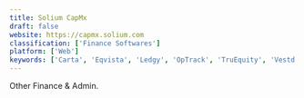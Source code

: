```yaml
---
title: Solium CapMx
draft: false 
website: https://capmx.solium.com
classification: ['Finance Softwares']
platform: ['Web']
keywords: ['Carta', 'Eqvista', 'Ledgy', 'OpTrack', 'TruEquity', 'Vestd']
---
```

Other Finance & Admin.
